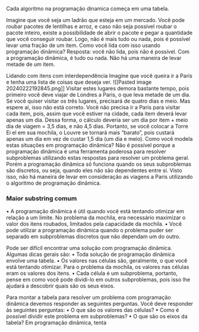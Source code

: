 Cada algoritmo na programação dinamica começa em uma tabela.

Imagine que você seja um ladrão que esteja em um mercado. Você pode
roubar pacotes de lentilhas e arroz, e caso não seja possível roubar o pacote
inteiro, existe a possibilidade de abrir o pacote e pegar a quantidade que
você conseguir roubar. Logo, não é mais tudo ou nada, pois é possível levar
uma fração de um item. Como você lida com isso usando programação
dinâmica?
Resposta: você não lida, pois não é possível. Com a programação dinâmica,
é tudo ou nada. Não há uma maneira de levar metade de um item.

Lidando com itens com interdependência
Imagine que você queira ir a Paris e tenha uma lista de coisas que deseja ver.
![[Pasted image 20240222192845.png]]
Visitar estes lugares demora bastante tempo, pois primeiro você deve viajar
de Londres a Paris, o que leva metade de um dia. Se você quiser visitar os
três lugares, precisará de quatro dias e meio.
Mas espere aí, isso não está correto. Você não precisa ir a Paris para visitar
cada item, pois, assim que você estiver na cidade, cada item deverá levar
apenas um dia. Dessa forma, o cálculo deveria ser um dia por item + meio
dia de viagem = 3,5 dias, e não 4,5 dias.
Portanto, se você colocar a Torre Ei el em sua mochila, o Louvre se tornará
mais “barato”, pois custará apenas um dia em vez de custar 1,5 dia (um dia e
meio). Como você modela estas situações em programação dinâmica?
Não é possível porque a programação dinâmica é uma ferramenta poderosa
para resolver subproblemas utilizando estas respostas para resolver um problema geral. Porém a programação dinâmica só funciona quando os seus
subproblemas são discretos, ou seja, quando eles não são dependentes entre si.
Visto isso, não há maneira de levar em consideração as viagens a Paris
utilizando o algoritmo de programação dinâmica.

### Maior substring comum
• A programação dinâmica é útil quando você está tentando otimizar em
relação a um limite. No problema da mochila, era necessário maximizar o
valor dos itens roubados, limitados pela capacidade da mochila.
• Você pode utilizar a programação dinâmica quando o problema puder ser
separado em subproblemas discretos que não dependam um do outro.

Pode ser difícil encontrar uma solução com programação dinâmica. Algumas dicas gerais são:
• Toda solução de programação dinâmica envolve uma tabela.
• Os valores nas células são, geralmente, o que você está tentando otimizar.
Para o problema da mochila, os valores nas células eram os valores dos
itens.
• Cada célula é um subproblema, portanto, pense em como você pode
dividi-lo em outros subproblemas, pois isso lhe ajudará a descobrir quais
são os seus eixos.

Para montar a tabela para resolver um problema com programação dinâmica devemos responder as seguintes perguntas. Você deve responder às seguintes
perguntas:
• O que são os valores das células?
• Como é possível dividir este problema em subproblemas?
• O que são os eixos da tabela?
Em programação dinâmica, tenta
